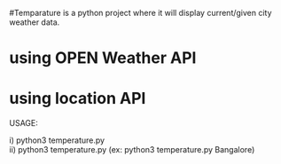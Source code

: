 #Temparature is a python project where it will display current/given city weather data.
# using OPEN Weather API
# using location API 

USAGE:

i) python3 temperature.py  
ii) python3 temperature.py <city name> (ex: python3 temperature.py Bangalore)
